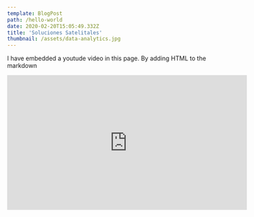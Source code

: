 ```yaml
---
template: BlogPost
path: /hello-world
date: 2020-02-20T15:05:49.332Z
title: 'Soluciones Satelitales'
thumbnail: /assets/data-analytics.jpg
---
```


I have embedded a youtude video in this page. By adding HTML to the markdown

<iframe width="560" height="315" src="https://www.youtube.com/embed/ZZY-Ytrw2co" frameborder="0" allow="accelerometer; autoplay; encrypted-media; gyroscope; picture-in-picture" allowfullscreen></iframe>
